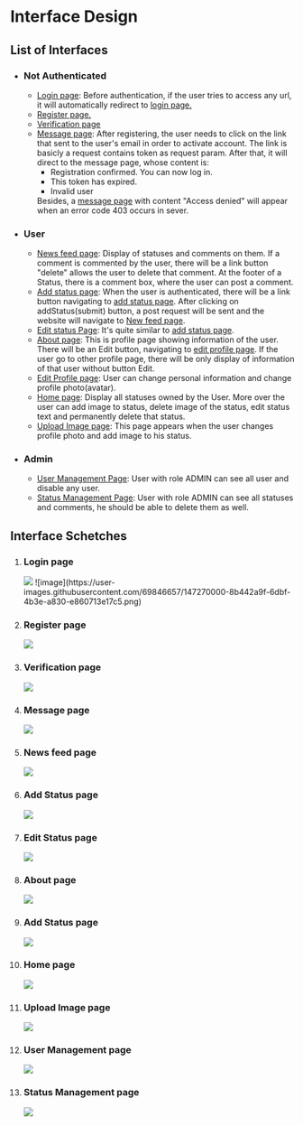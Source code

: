 <h1> Interface Design</h1>
<h2> List of Interfaces</h2>
<ul>
  <li>
    <h3>Not Authenticated</h3>
    <ul>
      <li><a href="#login">Login page</a>: Before authentication, if the user tries to access any url, it will automatically redirect to <a href="#login">login page.</a></li>
      <li><a href="#register">Register page.</a></li>
      <li><a href="#verify">Verification page</a></li>
      <li><a href="#message">Message page</a>: After registering, the user needs to click on the link that sent to the user's email in order to activate account. The link is basicly a request contains token as request param. After that, it will direct to the message page, whose content is:
        <ul>
          <li>Registration confirmed. You can now log in.</li>
          <li>This token has expired.</li>
          <li>Invalid user</li>
        </ul>
        Besides, a <a href="#message">message page</a> with content "Access denied" will appear when an error code 403 occurs in sever.
      </li>
    </ul>
  </li>
  
  <li>
    <h3>User</h3>
    <ul>
      <li>
        <a href="#feed">News feed page</a>: Display of statuses and comments on them. If a comment is commented by the user, there will be a link button "delete" allows the user to delete that comment. At the footer of a Status, there is a comment box, where the user can post a comment.
      </li>
      <li>
        <a href="#addStatus">Add status page</a>: When the user is authenticated, there will be a link button navigating to <a href="#addStatus">add status page</a>. After clicking on addStatus(submit) button, a post request will be sent and the website will navigate to <a href="#feed">New feed page</a>.
      </li>
      <li>
        <a href="#editStatus">Edit status Page</a>: It's quite similar to <a href="#addStatus">add status page</a>.
      </li>
      <li>
        <a href="#about">About page</a>: This is profile page showing information of the user. There will be an Edit button, navigating to <a href="editProfile">edit profile page</a>. If the user go to other profile page, there will be only display of information of that user without button Edit.
      </li>
      <li>
        <a href="#editProfile">Edit Profile page</a>: User can change personal information and change profile photo(avatar).
      </li>
      <li>
        <a href="#home">Home page</a>: Display all statuses owned by the User. More over the user can add image to status, delete image of the status, edit status text and permanently delete that status.
      </li>
      <li>
        <a href="#uploadImg">Upload Image page</a>: This page appears when the user changes profile photo and add image to his status.
      </li>
    </ul>  
  </li>
  
  <li>
    <h3>Admin</h3>
    <ul>
      <li>
        <a href="#userManagement">User Management Page</a>: User with role ADMIN can see all user and disable any user.
      </li>
      <li>
        <a href="#statusManagement">Status Management Page</a>: User with role ADMIN can see all statuses and comments, he should be able to delete them as well.
      </li>
    </ul>
    
  </li>
</ul>

<h2>Interface Schetches</h2>
<ol>
  <li>
    <h3 id="login">Login page</h3>
    <img src="#"/>
    ![image](https://user-images.githubusercontent.com/69846657/147270000-8b442a9f-6dbf-4b3e-a830-e860713e17c5.png)

  </li>
  
  <li>
    <h3 id="register">Register page</h3>
    <img src="#"/>
  </li>
  
  <li>
    <h3 id="verify">Verification page</h3>
    <img src="#"/>
  </li>
  
  <li>
    <h3 id="message">Message page</h3>
    <img src="#"/>
  </li>
  
   <li>
    <h3 id="feed">News feed page</h3>
    <img src="#"/>
   </li>
  
   <li>
    <h3 id="addStatus">Add Status page</h3>
    <img src="#"/>
   </li>
  
  <li>
    <h3 id="editStatus">Edit Status page</h3>
    <img src="#"/>
  </li>
  
   <li>
    <h3 id="about">About page</h3>
    <img src="#"/>
   </li>
  
   <li>
    <h3 id="editProfile">Add Status page</h3>
    <img src="#"/>
   </li>
  
   <li>
    <h3 id="home">Home page</h3>
    <img src="#"/>
   </li>
  
   <li>
    <h3 id="uploadImg">Upload Image page</h3>
    <img src="#"/>
   </li>
  
  <li>
    <h3 id="userManagement"> User Management page</h3>
    <img src="#">
  </li>
  
  <li>
    <h3 id="statusManament"> Status Management page</h3>
    <img src="#">
  </li>
</ol>
